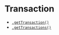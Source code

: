 # Transaction

* [`.getTransaction()`](/actions/transaction/get-transaction.md)
* [`.getTransactions()`](/actions/transaction/get-transactions.md)
